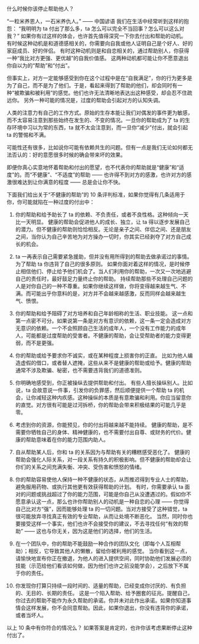 什么时候你该停止帮助他人？

“一粒米养恩人，一石米养仇人。”
—— 中国谚语
我们在生活中经常听到这样的抱怨：
“我明明为 ta 付出了那么多，ta 怎么可以完全不当回事？怎么可以这么对我？”
如果你有过这样的体会，也许首先值得深究一下你去付出和帮助的动机。
有时候这种动机是和道德感相关的，你需要向自我或他人证明自己是个好人、好的家庭成员、好的伴侣。
有时这种动机则是和自恋相关的，通过帮助别人，你获得一种“我比对方更强、更优越”的自我价值感。
这两种动机都可能让你不愿意退出你自以为的“帮助”和“付出”。

但事实上，对方一定能够感受到你在这个过程中是在“自我满足”，你的行为更多是为了自己，而不是为了他们。于是，看起来得到了帮助的他们，却会同时有一种“被欺骗和被利用”的感觉。他们也许无法清晰地表达出这种感受，却会忍不住疏远你。
另外一种可能的情况是，过度的帮助会引起对方的认知失调。

人类的注意力有自己的工作方式。原始的生存本能让我们对偶发的事件更为敏感，而不太容易注意到那些始终在发生的、不变的情况。一旦你的帮助成为了 ta 的生存环境中习以为常的东西，ta 就不太会注意到，而一旦你“减少”付出，就会引起 ta 的警惕和不满。

可能性还有很多，比如说你可能有依赖共生的问题。但有一点是我们无论如何都无法否认的：好的意愿很多时候的确会带来坏的效果。

即便你真心实意地怀着帮助和付出的愿望，也不代表你的帮助就是“健康”和“适度”的。而“不健康”、“不适度”的帮助 —— 也许得不到对方的感激，也许对方的感激很难达到让你满意的程度 —— 总是会让你不快。

下面我们给出关于“不健康的帮助”的 10 条评判标准，如果你觉得有几条适用于你，你可能就陷在一种过度的付出中：

1. 你的帮助和给予助长了 ta 的依赖、不负责任，或者不良性格。这种倾向一天比一天明显。
健康的帮助会促进他人的成长、独立，让 ta 得以逐步发展自己的潜力。但不健康的帮助则恰恰相反。无论是亲子之间、伴侣之间、还是朋友之间，当你认为自己辛苦地为对方操办一切时，你其实已经剥夺了对方自己成长的机会。

2. ta 一再表示自己需要紧急援助，但并没有用所得到的帮助去做承诺过的事情。为了帮助 ta 你违背了自己的很多原则。
如果你面对着这样的情况，是时候停止相信他们、停止给予他们机会了。当人们利用你的帮助，一次又一次地逃避自己的责任时，最好鼓足力量终止你的帮助。
持续帮助那些不处理自己问题的人是对你自己的一种不尊重。如果你继续这样做，你将变得越来越生气、不满。而可能出乎你意料的是，对方并不会越来越感激，反而同样会越来越生气、愤恨。

3. 你的帮助和给予阻碍了对方培养和自己年龄相称的生活、职业技能。
这一点和第一点密不可分。如果说第一条是对方有意识的依赖，这一条一定会造成对方无意识的依赖。一个不会照顾自己生活的成年人，一个没有工作能力的成年人，可能都是过度帮助的受害者。不健康的帮助，会让受帮助者的能力变得更弱，而不是更强。

4. 你的帮助或给予要求你不诚实，或在某种程度上损害你的正直。
比如为他人编造虚假的借口，或者替人遮掩，这些从来不是健康的帮助或给予。健康的帮助通常不涉及欺骗、秘密，也不需要违背我们的道德准则。

5. 你明确地感受到，你正被操纵去提供帮助和付出。
有些人擅长操纵别人。比如说，ta 会故意说一件事，引发你的负罪感，然后顺便提供一个帮助 ta 的机会，让你减轻这种内疚感。这种操纵的本质是有意欺骗和利用。你应当留意你的直觉。对方很有可能是过河拆桥，你的帮助会带来积极结果的可能几乎是零。

6. 考虑到你的资源，你能预见，你的付出将越来越不能持续。
健康的帮助，是不需要你牺牲自己的身体、精神健康的，也不需要付出自尊、或财务的代价。健康的帮助意味着在你的能力范围内助人。

7. 自从帮助某人后，你和 ta 的关系因为与帮助有关的糟糕感受恶化了。
健康的帮助会强化人际关系，对一段关系有持久的积极影响。但不健康的帮助却会让你们的关系之间充满失衡、冲突、受伤害和愤怒的情绪。

8. 你的帮助容易使他人保持一种不健康的状态，从而推迟得到专业人士的帮助，避免服用药物、或执行其他更有效获得帮助的计划。
有时，你需要承认 ta 面对的问题或挑战超过了你的能力范围，可能是你自己从没遭遇过的。假如你不愿意承认这一点，那么也许你帮助别人的动机是一种自恋的心理 —— 你觉得自己比对方“强”，因而能够处理 ta 的一切问题。当对方接受了这种错觉，ta 很可能放弃寻找真正有效的专业帮助，从而让处境不断恶化。
当然，同时你也要接受这样一个事实，他们也许不会接受你的建议，不去寻找任何“有效的帮助” —— 这也与你无关，因为这是他们的选择，他们的生活。

9. 在一个团队中，你的帮助不能鼓励一种合作的团队文化（即每个人互相帮助）；相反，它导致其他人的懒散，留给你被利用的感觉。
当你看到这一点，请愉快地宣布你正在撤退，为他人的进入提供空间，同时协助他们发展必须的技能（示范给他们看该如何做，因为他们也许之前没能学会），之后放下不属于你的责任。

10. 你发现你打算只持续一段时间的、适量的帮助，已经变成你讨厌的、有负担的、无目的、长期的责任。
这是一个陷入帮助、给予圈套的征兆。提醒自己，你过去的帮助不能作为永久帮助的承诺。你并未对此作出承诺。如果你知道事情会这样发展，你不会同意帮助。因此，如果你退出，你没有违背你的承诺，或者当坏人。

以上 10 条中有你符合的情况么？
如果答案是肯定的，也许你该考虑果断停止这种付出了。
